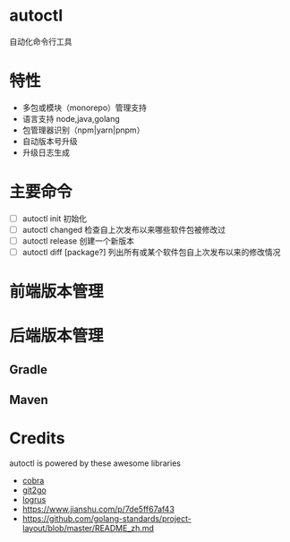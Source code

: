 # autoctl

自动化命令行工具

# 特性

- 多包或模块（monorepo）管理支持
- 语言支持 node,java,golang
- 包管理器识别（npm|yarn|pnpm）
- 自动版本号升级
- 升级日志生成

# 主要命令

- [ ] autoctl init 初始化
- [ ] autoctl changed 检查自上次发布以来哪些软件包被修改过
- [ ] autoctl release 创建一个新版本
- [ ] autoctl diff [package?]  列出所有或某个软件包自上次发布以来的修改情况

# 前端版本管理

# 后端版本管理

## Gradle

## Maven

# Credits

autoctl is powered by these awesome libraries

- [cobra](https://github.com/spf13/cobra)
- [git2go](https://github.com/libgit2/git2go)
- [logrus](https://github.com/sirupsen/logrus)
- https://www.jianshu.com/p/7de5ff67af43
- https://github.com/golang-standards/project-layout/blob/master/README_zh.md